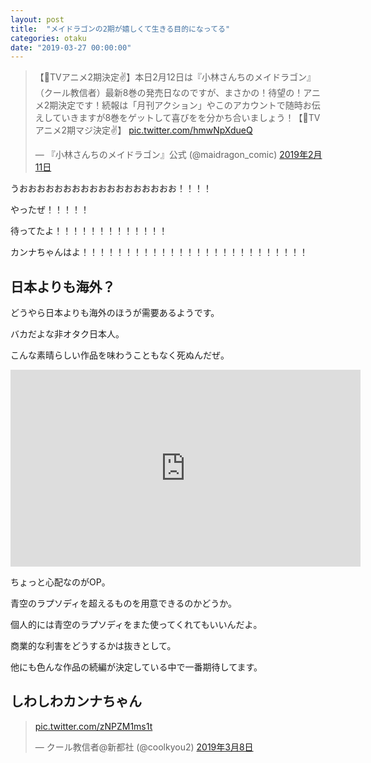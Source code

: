 ```yaml
---
layout: post
title:  "メイドラゴンの2期が嬉しくて生きる目的になってる"
categories: otaku
date: "2019-03-27 00:00:00"
---
```


<blockquote class="twitter-tweet" data-lang="ja"><p lang="ja" dir="ltr">【🐲TVアニメ2期決定✌️】本日2月12日は『小林さんちのメイドラゴン』（クール教信者）最新8巻の発売日なのですが、まさかの！待望の！アニメ2期決定です！続報は「月刊アクション」やこのアカウントで随時お伝えしていきますが8巻をゲットして喜びをを分かち合いましょう！【🐉TVアニメ2期マジ決定✌️】 <a href="https://t.co/hmwNpXdueQ">pic.twitter.com/hmwNpXdueQ</a></p>&mdash; 『小林さんちのメイドラゴン』公式 (@maidragon_comic) <a href="https://twitter.com/maidragon_comic/status/1094974351634358272?ref_src=twsrc%5Etfw">2019年2月11日</a></blockquote>
<script async src="https://platform.twitter.com/widgets.js" charset="utf-8"></script>


うおおおおおおおおおおおおおおおおおお！！！！


やったぜ！！！！！


待ってたよ！！！！！！！！！！！！！


カンナちゃんはよ！！！！！！！！！！！！！！！！！！！！！！！！！！


## 日本よりも海外？

どうやら日本よりも海外のほうが需要あるようです。

バカだよな非オタク日本人。

こんな素晴らしい作品を味わうこともなく死ぬんだぜ。

<div class="google">
<iframe width="560" height="315" src="https://www.youtube.com/embed/maKok2RItxM" frameborder="0" allow="accelerometer; autoplay; encrypted-media; gyroscope; picture-in-picture" allowfullscreen></iframe>
</div>

ちょっと心配なのがOP。

青空のラプソディを超えるものを用意できるのかどうか。

個人的には青空のラプソディをまた使ってくれてもいいんだよ。

商業的な利害をどうするかは抜きとして。

他にも色んな作品の続編が決定している中で一番期待してます。

## しわしわカンナちゃん

<blockquote class="twitter-tweet" data-lang="ja"><p lang="und" dir="ltr"><a href="https://t.co/zNPZM1ms1t">pic.twitter.com/zNPZM1ms1t</a></p>&mdash; クール教信者@新都社 (@coolkyou2) <a href="https://twitter.com/coolkyou2/status/1104136927865782272?ref_src=twsrc%5Etfw">2019年3月8日</a></blockquote>
<script async src="https://platform.twitter.com/widgets.js" charset="utf-8"></script>
